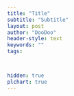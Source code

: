 ```yaml
---
title: "Title"
subtitle: "Subtitle"
layout: post
author: "DooDoo"
header-style: text
keywords: ""
tags:



hidden: true
plchart: true
---
```

